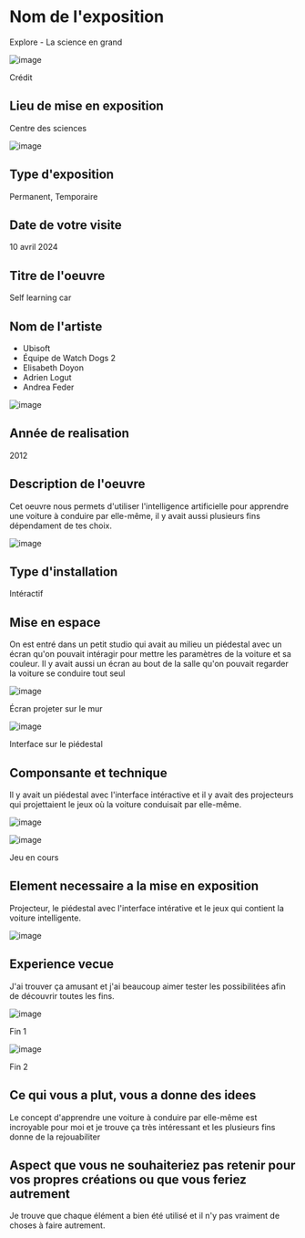 # Nom de l'exposition
Explore - La science en grand




![image](image/Explore.png)


Crédit


## Lieu de mise en exposition 
Centre des sciences




![image](image/Portrait-min.png)





## Type d'exposition
Permanent, Temporaire

## Date de votre visite
10 avril 2024

## Titre de l'oeuvre
Self learning car

## Nom de l'artiste
- Ubisoft
- Équipe de Watch Dogs 2
- Elisabeth Doyon
- Adrien Logut
- Andrea Feder


![image](image/Credit-min.jpg)



## Année de realisation
2012

## Description de l'oeuvre
Cet oeuvre nous permets d'utiliser l'intelligence artificielle pour apprendre une voiture à conduire par elle-même, il y avait aussi plusieurs fins dépendament de tes choix.



![image](image/Explication-min.jpg)




## Type d'installation
Intéractif


## Mise en espace
On est entré dans un petit studio qui avait au milieu un piédestal avec un écran qu'on pouvait intéragir pour mettre les paramètres de la voiture et sa couleur. Il y avait aussi un écran au bout de la salle qu'on pouvait regarder la voiture se conduire tout seul





![image](image/Interface-min.jpg)


Écran projeter sur le mur


![image](image/Interface_interactif-min.jpg)



Interface sur le piédestal


## Componsante et technique
Il y avait un piédestal avec l'interface intéractive et il y avait des projecteurs qui projettaient le jeux où la voiture conduisait par elle-même.




![image](image/Interface_interactif-min.jpg)







![image](image/Voiture_2-min.jpg)



Jeu en cours


## Element necessaire a la mise en exposition 
Projecteur, le piédestal avec l'interface intérative et le jeux qui contient la voiture intelligente.





![image](image/Projecteur-min.jpg)





## Experience vecue
J'ai trouver ça amusant et j'ai beaucoup aimer tester les possibilitées afin de découvrir toutes les fins.



![image](image/Fin-min.jpg)


Fin 1





![image](image/Fin_2-min.jpg)



Fin 2




## Ce qui vous a plut, vous a donne des idees
Le concept d'apprendre une voiture à conduire par elle-même est incroyable pour moi et je trouve ça très intéressant et les plusieurs fins donne de la rejouabiliter


## Aspect que vous ne souhaiteriez pas retenir pour vos propres créations ou que vous feriez autrement
Je trouve que chaque élément a bien été utilisé et il n'y pas vraiment de choses à faire autrement.
